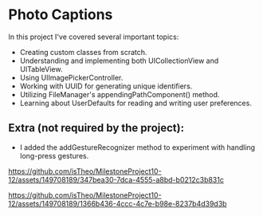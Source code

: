 # Photo Captions

In this project I've covered several important topics:

- Creating custom classes from scratch.
- Understanding and implementing both UICollectionView and UITableView.
- Using UIImagePickerController.
- Working with UUID for generating unique identifiers.
- Utilizing FileManager's appendingPathComponent() method.
- Learning about UserDefaults for reading and writing user preferences.

## Extra (not required by the project):
- I added the addGestureRecognizer method to experiment with handling long-press gestures.




https://github.com/isTheo/MilestoneProject10-12/assets/149708189/347bea30-7dca-4555-a8bd-b0212c3b831c

https://github.com/isTheo/MilestoneProject10-12/assets/149708189/1366b436-4ccc-4c7e-b98e-8237b4d39d3b


